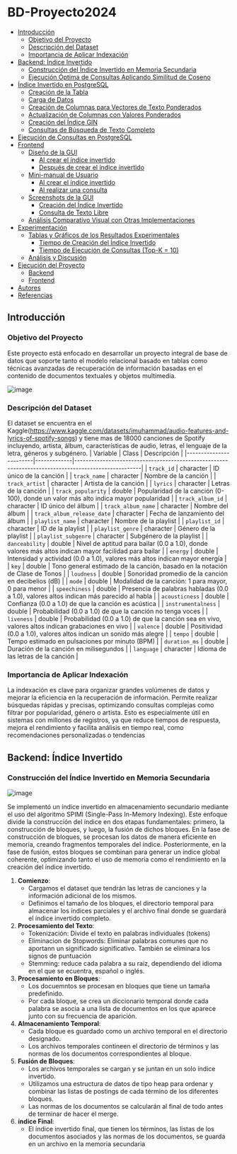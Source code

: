 # BD-Proyecto2024
  - [Introducción](#introducción)
    - [Objetivo del Proyecto](#objetivo-del-proyecto)
    - [Descripción del Dataset](#descripción-del-dataset)
    - [Importancia de Aplicar Indexación](#importancia-de-aplicar-indexación)
  - [Backend: Índice Invertido](#backend-índice-invertido)
    - [Construcción del Índice Invertido en Memoria Secundaria](#construcción-del-índice-invertido-en-memoria-secundaria)
    - [Ejecución Óptima de Consultas Aplicando Similitud de Coseno](#ejecución-óptima-de-consultas-aplicando-similitud-de-coseno)
  - [Índice Invertido en PostgreSQL](#índice-invertido-en-postgresql)
    - [Creación de la Tabla](#creación-de-la-tabla)
    - [Carga de Datos](#carga-de-datos)
    - [Creación de Columnas para Vectores de Texto Ponderados](#creación-de-columnas-para-vectores-de-texto-ponderados)
    - [Actualización de Columnas con Valores Ponderados](#actualización-de-columnas-con-valores-ponderados)
    - [Creación del Índice GIN](#creación-del-índice-gin)
    - [Consultas de Búsqueda de Texto Completo](#consultas-de-búsqueda-de-texto-completo)
  - [Ejecución de Consultas en PostgreSQL](#ejecución-de-consultas-en-postgresql)
  - [Frontend](#frontend)
    - [Diseño de la GUI](#diseño-de-la-gui)
      - [Al crear el índice invertido](#al-crear-el-índice-invertido)
      - [Después de crear el índice invertido](#después-de-crear-el-índice-invertido)
    - [Mini-manual de Usuario](#mini-manual-de-usuario)
      - [Al crear el índice invertido](#al-crear-el-índice-invertido-1)
      - [Al realizar una consulta](#al-realizar-una-consulta)
    - [Screenshots de la GUI](#screenshots-de-la-gui)
      - [Creación del Índice Invertido](#creación-del-índice-invertido)
      - [Consulta de Texto Libre](#consulta-de-texto-libre)
    - [Análisis Comparativo Visual con Otras Implementaciones](#análisis-comparativo-visual-con-otras-implementaciones)
  - [Experimentación](#experimentación)
    - [Tablas y Gráficos de los Resultados Experimentales](#tablas-y-gráficos-de-los-resultados-experimentales)
      - [Tiempo de Creación del Índice Invertido](#tiempo-de-creación-del-índice-invertido)
      - [Tiempo de Ejecución de Consultas (Top-K = 10)](#tiempo-de-ejecución-de-consultas-top-k--10)
    - [Análisis y Discusión](#análisis-y-discusión)
  - [Ejecución del Proyecto](#ejecución-del-proyecto)
    - [Backend](#backend)
    - [Frontend](#frontend)
  - [Autores](#autores)
  - [Referencias](#referencias)

## Introducción
### Objetivo del Proyecto
Este proyecto está enfocado en desarrollar un proyecto integral de base de datos que soporte tanto el modelo relacional basado en tablas como técnicas avanzadas de recuperación de información basadas en el contenido de documentos textuales y objetos multimedia. 

![image](https://github.com/user-attachments/assets/6e632e19-a646-4e2b-9a05-3150b073720d)
### Descripción del Dataset
El dataset se encuentra en el Kaggle(https://www.kaggle.com/datasets/imuhammad/audio-features-and-lyrics-of-spotify-songs) y tiene mas de 18000 canciones de Spotify incluyendo, artista, álbum, características de audio, letras, el lenguaje de la letra, géneros y subgénero. 
| Variable               | Class       | Descripción                                                                                         |
|------------------------|-------------|-----------------------------------------------------------------------------------------------------|
| `track_id`            | character   | ID único de la canción                                                                              |
| `track_name`          | character   | Nombre de la canción                                                                               |
| `track_artist`        | character   | Artista de la canción                                                                              |
| `lyrics`              | character   | Letras de la canción                                                                               |
| `track_popularity`    | double      | Popularidad de la canción (0-100), donde un valor más alto indica mayor popularidad                |
| `track_album_id`      | character   | ID único del álbum                                                                                 |
| `track_album_name`    | character   | Nombre del álbum                                                                                   |
| `track_album_release_date` | character   | Fecha de lanzamiento del álbum                                                                    |
| `playlist_name`       | character   | Nombre de la playlist                                                                              |
| `playlist_id`         | character   | ID de la playlist                                                                                  |
| `playlist_genre`      | character   | Género de la playlist                                                                              |
| `playlist_subgenre`   | character   | Subgénero de la playlist                                                                           |
| `danceability`        | double      | Nivel de aptitud para bailar (0.0 a 1.0), donde valores más altos indican mayor facilidad para bailar |
| `energy`              | double      | Intensidad y actividad (0.0 a 1.0), valores más altos indican mayor energía                        |
| `key`                 | double      | Tono general estimado de la canción, basado en la notación de Clase de Tonos                      |
| `loudness`            | double      | Sonoridad promedio de la canción en decibelios (dB)                                               |
| `mode`                | double      | Modalidad de la canción: 1 para mayor, 0 para menor                                               |
| `speechiness`         | double      | Presencia de palabras habladas (0.0 a 1.0), valores altos indican más parecido al habla           |
| `acousticness`        | double      | Confianza (0.0 a 1.0) de que la canción es acústica                                               |
| `instrumentalness`    | double      | Probabilidad (0.0 a 1.0) de que la canción no tenga voces                                         |
| `liveness`            | double      | Probabilidad (0.0 a 1.0) de que la canción sea en vivo, valores altos indican grabaciones en vivo |
| `valence`             | double      | Positividad (0.0 a 1.0), valores altos indican un sonido más alegre                              |
| `tempo`               | double      | Tempo estimado en pulsaciones por minuto (BPM)                                                   |
| `duration_ms`         | double      | Duración de la canción en milisegundos                                                           |
| `language`            | character   | Idioma de las letras de la canción                                                                |

### Importancia de Aplicar Indexación
La indexación es clave para organizar grandes volúmenes de datos y mejorar la eficiencia en la recuperación de información. Permite realizar búsquedas rápidas y precisas, optimizando consultas complejas como filtrar por popularidad, género o artista. Esto es especialmente útil en sistemas con millones de registros, ya que reduce tiempos de respuesta, mejora el rendimiento y facilita análisis en tiempo real, como recomendaciones personalizadas o tendencias

## Backend: Índice Invertido
### Construcción del Índice Invertido en Memoria Secundaria
![image](https://github.com/user-attachments/assets/621015f2-05ae-4c81-bd98-f80afe7d273c)

Se implementó un índice invertido en almacenamiento secundario mediante el uso del algoritmo SPIMI (Single-Pass In-Memory Indexing). Este enfoque divide la construcción del índice en dos etapas fundamentales: primero, la construcción de bloques, y luego, la fusión de dichos bloques. En la fase de construcción de bloques, se procesan los datos de manera eficiente en memoria, creando fragmentos temporales del índice. Posteriormente, en la fase de fusión, estos bloques se combinan para generar un índice global coherente, optimizando tanto el uso de memoria como el rendimiento en la creación del índice invertido.
1. **Comienzo**:
   - Cargamos el dataset que tendrán las letras de canciones y la información adicional de los mismos.
   - Definimos el tamaño de los bloques, el directorio temporal para almacenar los índices parciales y el archivo final donde se guardará el índice invertido completo.
2. **Procesamiento del Texto**:
   - Tokenización: Divide el texto en palabras individuales (tokens)
   - Eliminacion de Stopwords: Eliminar palabras comunes que no aportann un significado significativo. También se eliminara los signos de puntuación
   - Stemming: reduce cada palabra a su raiz, dependiendo del idioma en el que se ecuentra, español o inglés.
3. **Procesamiento en Bloques**:
   - Los docuemntos se procesan en bloques que tiene un tamaña predefinido.
   - Por cada bloque, se crea un diccionario temporal donde cada palabra se asocia a una lista de documentos en los que aparece junto con su frecuencia de aparición.
4. **Almacenamiento Temporal**:
   - Cada bloque es guardado como un archivo temporal en el directorio designado.
   - Los archivos temporales contineen el directorio de términos y las normas de los documentos correspondientes al bloque.
5. **Fusión de Bloques**:
   - Los archivos temporales se cargan y se juntan en un solo índice invertido.
   - Utilizamos una estructura de datos de tipo heap para ordenar y combinar las listas de postings de cada término de los diferentes bloques.
   - Las normas de los documentos se calcularán al final de todo antes de terminar de hacer el merge.
6. **índice Final**:
   - El índice invertido final, que tienen los términos, las listas de los documentos asociados y las normas de los documentos, se guarda en un archivo en la memoria secundaria
   
